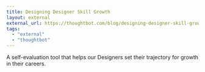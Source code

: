 ```yaml
---
title: Designing Designer Skill Growth
layout: external
external_url: https://thoughtbot.com/blog/designing-designer-skill-growth
tags:
  - "external"
  - "thoughtbot"
---
```


 A self-evaluation tool that helps our Designers set their trajectory for growth in their careers.
